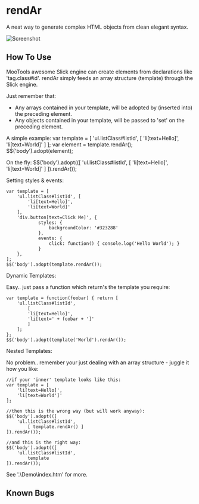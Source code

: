 rendAr
======

A neat way to generate complex HTML objects from clean elegant syntax.

![Screenshot](http://url_to_project_screenshot)

How To Use
----------

MooTools awesome Slick engine can create elements from declarations like 'tag.class#id'. rendAr simply feeds an array structure (template) through the Slick engine. 

Just remember that:
- Any arrays contained in your template, will be adopted by (inserted into) the preceding element.
- Any objects contained in your template, will be passed to 'set' on the preceding element.

A simple example:
  var template = [
		'ul.listClass#listId', [
			'li[text=Hello]',
			'li[text=World]'
		]
	];
	var element = template.rendAr();
	$$('body').adopt(element);
	
On the fly:
	$$('body').adopt(([
		'ul.listClass#listId', [
			'li[text=Hello]',
			'li[text=World]'
		]
	]).rendAr());
	
Setting styles & events:

	var template = [
		'ul.listClass#listId', [
			'li[text=Hello]',
			'li[text=World]'
		],
		'div.button[text=Click Me]', {
				styles: {
					backgroundColor: '#323288'
				},
				events: {
					click: function() { console.log('Hello World'); }
				}
		},
	];
	$$('body').adopt(template.rendAr());

Dynamic Templates:

Easy.. just pass a function which return's the template you require:

	var template = function(foobar) { return [
		'ul.listClass#listId', 
			[
			'li[text=Hello]',
			'li[text=' + foobar + ']'
			]
		];
	};
	$$('body').adopt(template('World').rendAr());
	
Nested Templates:

No problem.. remember your just dealing with an array structure - juggle it how you like:

	//if your 'inner' template looks like this:
	var template = [
		'li[text=Hello]',
		'li[text=World']'
	];

	//then this is the wrong way (but will work anyway):
	$$('body').adopt(([
		'ul.listClass#listId', 
			[ template.rendAr() ]
	]).rendAr());

	//and this is the right way:
	$$('body').adopt(([
		'ul.listClass#listId', 
			template
	]).rendAr());
	
See '.\Demo\index.htm' for more.

Known Bugs
----------
